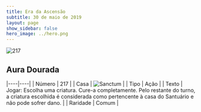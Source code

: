 ```yaml
---
title: Era da Ascensão
subtitle: 30 de maio de 2019
layout: page
show_sidebar: false
hero_image: ../hero.png
---
```


![217](https://cdn.keyforgegame.com/media/card_front/pt/435_217_698CC538VMHH_pt.png)

## Aura Dourada

|----|----|
| Número | 217 |
| Casa | ![Sanctum](https://archonarcana.com/images/thumb/c/c7/Sanctum.png/22px-Sanctum.png "Santuário") |
| Tipo | Ação |
| Texto | Jogar: Escolha uma criatura. Cure-a completamente. Pelo restante do turno, a criatura escolhida é considerada como pertencente à casa do Santuário e não pode sofrer dano. |
| Raridade | Comum |
